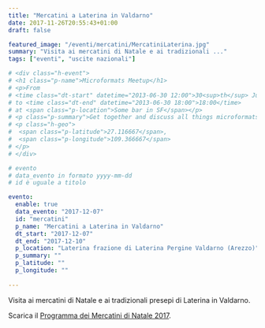 ```yaml
---
title: "Mercatini a Laterina in Valdarno"
date: 2017-11-26T20:55:43+01:00
draft: false

featured_image: "/eventi/mercatini/MercatiniLaterina.jpg"
summary: "Visita ai mercatini di Natale e ai tradizionali ..."
tags: ["eventi", "uscite nazionali"]

# <div class="h-event">
# <h1 class="p-name">Microformats Meetup</h1>
# <p>From 
# <time class="dt-start" datetime="2013-06-30 12:00">30<sup>th</sup> June 2013, 12:00</time>
# to <time class="dt-end" datetime="2013-06-30 18:00">18:00</time>
# at <span class="p-location">Some bar in SF</span></p>
# <p class="p-summary">Get together and discuss all things microformats-related.</p>
# <p class="h-geo">
#  <span class="p-latitude">27.116667</span>,
#  <span class="p-longitude">109.366667</span>
# </p>
# </div>

# evento 
# data_evento in formato yyyy-mm-dd
# id è uguale a titolo

evento:
  enable: true
  data_evento: "2017-12-07"
  id: "mercatini"
  p_name: "Mercatini a Laterina in Valdarno"
  dt_start: "2017-12-07"
  dt_end: "2017-12-10"
  p_location: "Laterina frazione di Laterina Pergine Valdarno (Arezzo)"
  p_summary: ""
  p_latitude: ""
  p_longitude: ""
  
---
```


Visita ai mercatini di Natale e ai tradizionali presepi di Laterina in Valdarno.

Scarica il [Programma dei Mercatini di Natale 2017](ProgrammaMercatini2017.pdf).